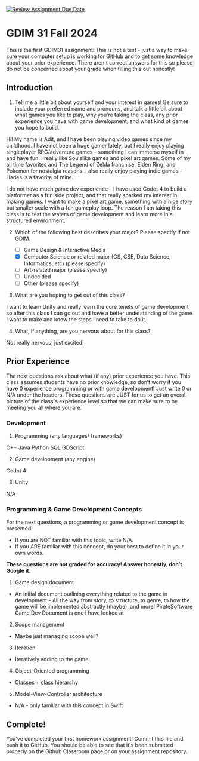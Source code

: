 [![Review Assignment Due Date](https://classroom.github.com/assets/deadline-readme-button-22041afd0340ce965d47ae6ef1cefeee28c7c493a6346c4f15d667ab976d596c.svg)](https://classroom.github.com/a/POQdLnh2)
# GDIM 31 Fall 2024

This is the first GDIM31 assignment! This is not a test - just a way to make sure your computer setup is working for GitHub and to get some knowledge about your prior experience. There aren't correct answers for this so please do not be concerned about your grade when filling this out honestly!

## Introduction

1. Tell me a little bit about yourself and your interest in games! Be sure to include your preferred name and pronouns, and talk a little bit about what games you like to play, why you’re taking the class, any prior experience you have with game development, and what kind of games you hope to build.

Hi! My name is Adit, and I have been playing video games since my childhood. I have not been a huge gamer lately, but I really enjoy playing singleplayer RPG/adventure games - something I can immerse myself in and have fun. I really like Soulslike games and pixel art games. Some of my all time favorites and The Legend of Zelda franchise, Elden Ring, and Pokemon for nostalgia reasons. I also really enjoy playing indie games - Hades is a favorite of mine.

I do not have much game dev experience - I have used Godot 4 to build a platformer as a fun side project, and that really sparked my interest in making games. I want to make a pixel art game, something with a nice story but smaller scale with a fun gameplay loop. The reason I am taking this class is to test the waters of game development and learn more in a structured environment.


2. Which of the following best describes your major? Please specify if not GDIM.  

    - [ ] Game Design & Interactive Media
    - [x] Computer Science or related major (CS, CSE, Data Science, Informatics, etc) (please specify)
    - [ ] Art-related major (please specify)
    - [ ] Undecided
    - [ ] Other (please specify)

3. What are you hoping to get out of this class?

I want to learn Unity and really learn the core tenets of game development so after this class I can go out and have a better understanding of the game I want to make and know the steps I need to take to do it..

4. What, if anything, are you nervous about for this class?

Not really nervous, just excited!

## Prior Experience

The next questions ask about what (if any) prior experience you have. This class assumes students have no prior knowledge, so don’t worry if you have 0 experience programming or with game development! Just write 0 or N/A under the headers. These questions are JUST for us to get an overall picture of the class's experience level so that we can make sure to be meeting you all where you are.

### Development

1. Programming (any languages/ frameworks)

C++
Java
Python
SQL
GDScript

2. Game development (any engine)

Godot 4

3. Unity

N/A

### Programming & Game Development Concepts

For the next questions, a programming or game development concept is presented:

 - If you are NOT familiar with this topic, write N/A.
 - If you ARE familiar with this concept, do your best to define it in your own words.

**These questions are not graded for accuracy! Answer honestly, don’t Google it.**

1. Game design document

 - An initial document outlining everything related to the game in development - All the way from story, to structure, to genre, to how the game will be implemented abstractly (maybe), and more! PirateSoftware Game Dev Document is one I have looked at

2. Scope management

 - Maybe just managing scope well?

3. Iteration

 - Iteratively adding to the game

4. Object-Oriented programming

 - Classes + class hierarchy

5. Model-View-Controller architecture

 - N/A - only familiar with this concept in Swift

## Complete!

You've completed your first homework assignment! Commit this file and push it to GitHub. You should be able to see that it's been submitted properly on the Github Classroom page or on your assignment repository.
